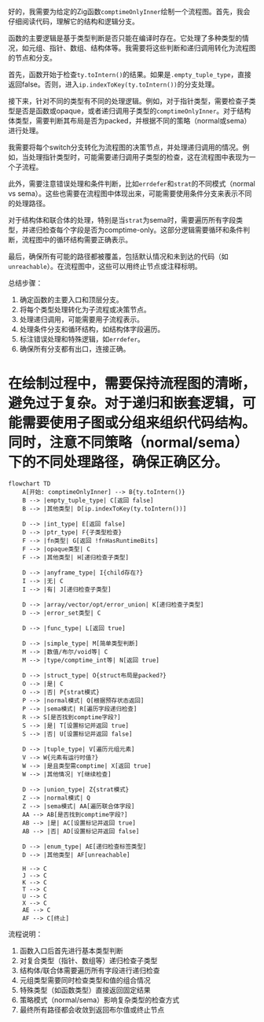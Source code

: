 好的，我需要为给定的Zig函数`comptimeOnlyInner`绘制一个流程图。首先，我会仔细阅读代码，理解它的结构和逻辑分支。

函数的主要逻辑是基于类型判断是否只能在编译时存在。它处理了多种类型的情况，如元组、指针、数组、结构体等。我需要将这些判断和递归调用转化为流程图的节点和分支。

首先，函数开始于检查`ty.toIntern()`的结果。如果是`.empty_tuple_type`，直接返回false。否则，进入`ip.indexToKey(ty.toIntern())`的分支处理。

接下来，针对不同的类型有不同的处理逻辑。例如，对于指针类型，需要检查子类型是否是函数或opaque，或者递归调用子类型的`comptimeOnlyInner`。对于结构体类型，需要判断其布局是否为packed，并根据不同的策略（normal或sema）进行处理。

我需要将每个switch分支转化为流程图的决策节点，并处理递归调用的情况。例如，当处理指针类型时，可能需要递归调用子类型的检查，这在流程图中表现为一个子流程。

此外，需要注意错误处理和条件判断，比如`errdefer`和`strat`的不同模式（normal vs sema）。这些也需要在流程图中体现出来，可能需要使用条件分支来表示不同的处理路径。

对于结构体和联合体的处理，特别是当`strat`为sema时，需要遍历所有字段类型，并递归检查每个字段是否为comptime-only。这部分逻辑需要循环和条件判断，流程图中的循环结构需要正确表示。

最后，确保所有可能的路径都被覆盖，包括默认情况和未到达的代码（如`unreachable`）。在流程图中，这些可以用终止节点或注释标明。

总结步骤：
1. 确定函数的主要入口和顶层分支。
2. 将每个类型处理转化为子流程或决策节点。
3. 处理递归调用，可能需要用子流程表示。
4. 处理条件分支和循环结构，如结构体字段遍历。
5. 标注错误处理和特殊逻辑，如`errdefer`。
6. 确保所有分支都有出口，连接正确。

在绘制过程中，需要保持流程图的清晰，避免过于复杂。对于递归和嵌套逻辑，可能需要使用子图或分组来组织代码结构。同时，注意不同策略（normal/sema）下的不同处理路径，确保正确区分。
================================================
```mermaid
flowchart TD
    A[开始: comptimeOnlyInner] --> B{ty.toIntern()}
    B --> |empty_tuple_type| C[返回 false]
    B --> |其他类型| D[ip.indexToKey(ty.toIntern())]
    
    D --> |int_type| E[返回 false]
    D --> |ptr_type| F{子类型检查}
    F --> |fn类型| G[返回 !fnHasRuntimeBits]
    F --> |opaque类型| C
    F --> |其他类型| H[递归检查子类型]
    
    D --> |anyframe_type| I{child存在?}
    I --> |无| C
    I --> |有| J[递归检查子类型]
    
    D --> |array/vector/opt/error_union| K[递归检查子类型]
    D --> |error_set类型| C
    
    D --> |func_type| L[返回 true]
    
    D --> |simple_type| M[简单类型判断]
    M --> |数值/布尔/void等| C
    M --> |type/comptime_int等| N[返回 true]
    
    D --> |struct_type| O{struct布局是packed?}
    O --> |是| C
    O --> |否| P{strat模式}
    P --> |normal模式| Q[根据预存状态返回]
    P --> |sema模式| R[遍历字段递归检查]
    R --> S[是否找到comptime字段?]
    S --> |是| T[设置标记并返回 true]
    S --> |否| U[设置标记并返回 false]
    
    D --> |tuple_type| V[遍历元组元素]
    V --> W{元素有运行时值?}
    W --> |是且类型需comptime| X[返回 true]
    W --> |其他情况| Y[继续检查]
    
    D --> |union_type| Z{strat模式}
    Z --> |normal模式| Q
    Z --> |sema模式| AA[遍历联合体字段]
    AA --> AB[是否找到comptime字段?]
    AB --> |是| AC[设置标记并返回 true]
    AB --> |否| AD[设置标记并返回 false]
    
    D --> |enum_type| AE[递归检查标签类型]
    D --> |其他类型| AF[unreachable]
    
    H --> C
    J --> C
    K --> C
    T --> C
    U --> C
    X --> C
    AE --> C
    AF --> C[终止]
``` 

流程说明：
1. 函数入口后首先进行基本类型判断
2. 对复合类型（指针、数组等）递归检查子类型
3. 结构体/联合体需要遍历所有字段进行递归检查
4. 元组类型需要同时检查类型和值的组合情况
5. 特殊类型（如函数类型）直接返回固定结果
6. 策略模式（normal/sema）影响复杂类型的检查方式
7. 最终所有路径都会收敛到返回布尔值或终止节点